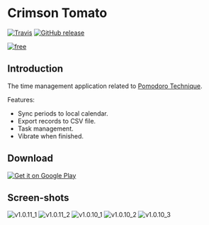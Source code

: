 Crimson Tomato
==============

[![Travis](https://img.shields.io/travis/CyberZHG/CrimsonTomato.svg?maxAge=2592000)](https://travis-ci.org/CyberZHG/CrimsonTomato)
[![GitHub release](https://img.shields.io/github/release/CyberZHG/CrimsonTomato.svg?maxAge=2592000)](https://github.com/CyberZHG/CrimsonTomato/releases)

[![free](https://cloud.githubusercontent.com/assets/853842/17646814/a3d04ba8-620c-11e6-8cdc-1749a37d6368.png)](https://play.google.com/store/apps/details?id=zhaohg.crimson&utm_source=global_co&utm_medium=prtnr&utm_content=Mar2515&utm_campaign=PartBadge&pcampaignid=MKT-Other-global-all-co-prtnr-py-PartBadge-Mar2515-1)

## Introduction

The time management application related to [Pomodoro Technique](https://en.wikipedia.org/wiki/Pomodoro_Technique).

Features:

* Sync periods to local calendar.
* Export records to CSV file.
* Task management.
* Vibrate when finished.

## Download

[![Get it on Google Play](https://play.google.com/intl/en_us/badges/images/generic/en_badge_web_generic.png)](https://play.google.com/store/apps/details?id=zhaohg.crimson&utm_source=global_co&utm_medium=prtnr&utm_content=Mar2515&utm_campaign=PartBadge&pcampaignid=MKT-Other-global-all-co-prtnr-py-PartBadge-Mar2515-1)

## Screen-shots


![v1.0.11_1](https://cloud.githubusercontent.com/assets/853842/17643304/04ba3e48-6199-11e6-92d1-579201fdca7a.jpg)
![v1.0.11_2](https://cloud.githubusercontent.com/assets/853842/17643305/04e8922a-6199-11e6-9e9f-d62ac5c475e4.jpg)
![v1.0.10_1](https://cloud.githubusercontent.com/assets/853842/11317338/cf4ff8f0-9066-11e5-9be3-87cffcedf80f.png)
![v1.0.10_2](https://cloud.githubusercontent.com/assets/853842/11317339/cf502460-9066-11e5-94a9-71a87020643a.png)
![v1.0.10_3](https://cloud.githubusercontent.com/assets/853842/11317340/cf51cd1a-9066-11e5-9759-92de1fd265a7.png)


